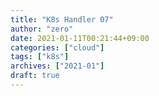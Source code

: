 ```yaml
---
title: "K8s Handler 07"
author: "zero"
date: 2021-01-11T00:21:44+09:00
categories: ["cloud"]
tags: ["k8s"]
archives: ["2021-01"]
draft: true
---
```


<!--more-->
